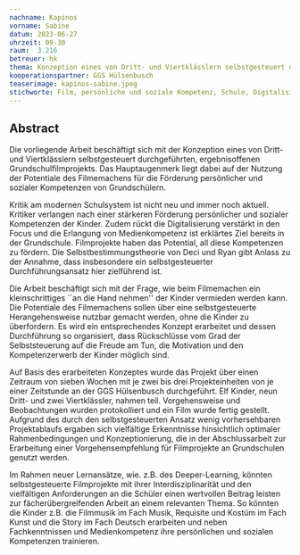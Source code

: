 ```yaml
---
nachname: Kapinos
vorname: Sabine
datum: 2023-06-27
uhrzeit: 09-30
raum:  3.216
betreuer: hk
thema: Konzeption eines von Dritt- und Viertklässlern selbstgesteuert durchgeführten, ergebnisoffenen Grundschulfilmprojekts
kooperationspartner: GGS Hülsenbusch
teaserimage: kapinos-sabine.jpeg
stichworte: Film, persönliche und soziale Kompetenz, Schule, Digitalisierung, Medienkompetenz 
---
```

## Abstract

Die vorliegende Arbeit beschäftigt sich mit der Konzeption eines von Dritt- und Viertklässlern selbstgesteuert durchgeführten, ergebnisoffenen Grundschulfilmprojekts. Das Hauptaugenmerk liegt dabei auf der Nutzung der Potentiale des Filmemachens für die Förderung persönlicher und sozialer Kompetenzen von Grundschülern.

Kritik am modernen Schulsystem ist nicht neu und immer noch aktuell. Kritiker verlangen nach einer stärkeren Förderung persönlicher und sozialer Kompetenzen der Kinder. Zudem rückt die Digitalisierung verstärkt in den Focus und die Erlangung von Medienkompetenz ist erklärtes Ziel bereits in der Grundschule. Filmprojekte haben das Potential, all diese Kompetenzen zu fördern. Die Selbstbestimmungstheorie von Deci und Ryan gibt Anlass zu der Annahme, dass insbesondere ein selbstgesteuerter Durchführungsansatz hier zielführend ist.

Die Arbeit beschäftigt sich mit der Frage, wie beim Filmemachen ein kleinschrittiges ``an die Hand nehmen'' der Kinder vermieden werden kann. Die Potentiale des Filmemachens sollen über eine selbstgesteuerte Herangehensweise nutzbar gemacht werden, ohne die Kinder zu überfordern. Es wird ein entsprechendes Konzept erarbeitet und dessen Durchführung so organisiert, dass Rückschlüsse vom Grad der Selbststeuerung auf die Freude am Tun, die Motivation und den Kompetenzerwerb der Kinder möglich sind.

Auf Basis des erarbeiteten Konzeptes wurde das Projekt über einen Zeitraum von sieben Wochen mit je zwei bis drei Projekteinheiten von je einer Zeitstunde an der GGS Hülsenbusch durchgeführt. Elf Kinder, neun Dritt- und zwei Viertklässler, nahmen teil. Vorgehensweise und Beobachtungen wurden protokolliert und ein Film wurde fertig gestellt. Aufgrund des durch den selbstgesteuerten Ansatz wenig vorhersehbaren Projektablaufs ergaben sich vielfältige Erkenntnisse hinsichtlich optimaler Rahmenbedingungen und Konzeptionierung, die in der Abschlussarbeit zur Erarbeitung einer Vorgehensempfehlung für Filmprojekte an Grundschulen genutzt werden.  

Im Rahmen neuer Lernansätze, wie. z.B. des Deeper-Learning, könnten selbstgesteuerte Filmprojekte mit ihrer Interdisziplinarität und den vielfältigen Anforderungen an die Schüler einen wertvollen Beitrag leisten zur fächerübergreifenden Arbeit an einem relevanten Thema. So könnten die Kinder z.B. die Filmmusik im Fach Musik, Requisite und Kostüm im Fach Kunst und die Story im Fach Deutsch erarbeiten und neben Fachkenntnissen und Medienkompetenz ihre persönlichen und sozialen Kompetenzen trainieren.
